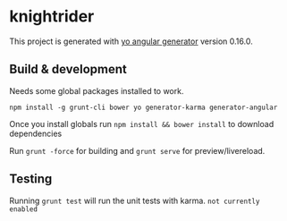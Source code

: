 # knightrider

This project is generated with [yo angular generator](https://github.com/yeoman/generator-angular)
version 0.16.0.

## Build & development

Needs some global packages installed to work.

`npm install -g grunt-cli bower yo generator-karma generator-angular`

Once you install globals run `npm install && bower install` to download dependencies

Run `grunt -force` for building and `grunt serve` for preview/livereload.

## Testing

Running `grunt test` will run the unit tests with karma. `not currently enabled`
